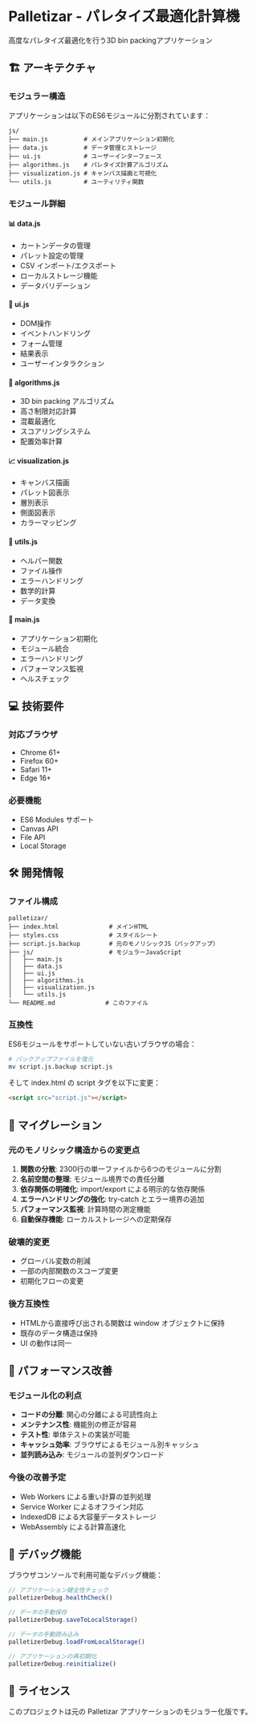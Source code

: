 # Palletizar - パレタイズ最適化計算機

高度なパレタイズ最適化を行う3D bin packingアプリケーション

## 🏗️ アーキテクチャ

### モジュラー構造

アプリケーションは以下のES6モジュールに分割されています：

```
js/
├── main.js          # メインアプリケーション初期化
├── data.js          # データ管理とストレージ
├── ui.js            # ユーザーインターフェース
├── algorithms.js    # パレタイズ計算アルゴリズム
├── visualization.js # キャンバス描画と可視化
└── utils.js         # ユーティリティ関数
```

### モジュール詳細

#### 📊 data.js
- カートンデータの管理
- パレット設定の管理
- CSV インポート/エクスポート
- ローカルストレージ機能
- データバリデーション

#### 🎨 ui.js
- DOM操作
- イベントハンドリング
- フォーム管理
- 結果表示
- ユーザーインタラクション

#### 🧮 algorithms.js
- 3D bin packing アルゴリズム
- 高さ制限対応計算
- 混載最適化
- スコアリングシステム
- 配置効率計算

#### 📈 visualization.js
- キャンバス描画
- パレット図表示
- 層別表示
- 側面図表示
- カラーマッピング

#### 🔧 utils.js
- ヘルパー関数
- ファイル操作
- エラーハンドリング
- 数学的計算
- データ変換

#### 🚀 main.js
- アプリケーション初期化
- モジュール統合
- エラーハンドリング
- パフォーマンス監視
- ヘルスチェック

## 💻 技術要件

### 対応ブラウザ
- Chrome 61+
- Firefox 60+
- Safari 11+
- Edge 16+

### 必要機能
- ES6 Modules サポート
- Canvas API
- File API
- Local Storage

## 🛠️ 開発情報

### ファイル構成
```
palletizar/
├── index.html              # メインHTML
├── styles.css              # スタイルシート
├── script.js.backup        # 元のモノリシックJS（バックアップ）
├── js/                     # モジュラーJavaScript
│   ├── main.js
│   ├── data.js
│   ├── ui.js
│   ├── algorithms.js
│   ├── visualization.js
│   └── utils.js
└── README.md              # このファイル
```

### 互換性

ES6モジュールをサポートしていない古いブラウザの場合：
```bash
# バックアップファイルを復元
mv script.js.backup script.js
```

そして index.html の script タグを以下に変更：
```html
<script src="script.js"></script>
```

## 🔄 マイグレーション

### 元のモノリシック構造からの変更点

1. **関数の分散**: 2300行の単一ファイルから6つのモジュールに分割
2. **名前空間の整理**: モジュール境界での責任分離
3. **依存関係の明確化**: import/export による明示的な依存関係
4. **エラーハンドリングの強化**: try-catch とエラー境界の追加
5. **パフォーマンス監視**: 計算時間の測定機能
6. **自動保存機能**: ローカルストレージへの定期保存

### 破壊的変更
- グローバル変数の削減
- 一部の内部関数のスコープ変更
- 初期化フローの変更

### 後方互換性
- HTMLから直接呼び出される関数は window オブジェクトに保持
- 既存のデータ構造は保持
- UI の動作は同一

## 🚀 パフォーマンス改善

### モジュール化の利点
- **コードの分離**: 関心の分離による可読性向上
- **メンテナンス性**: 機能別の修正が容易
- **テスト性**: 単体テストの実装が可能
- **キャッシュ効率**: ブラウザによるモジュール別キャッシュ
- **並列読み込み**: モジュールの並列ダウンロード

### 今後の改善予定
- Web Workers による重い計算の並列処理
- Service Worker によるオフライン対応
- IndexedDB による大容量データストレージ
- WebAssembly による計算高速化

## 🧪 デバッグ機能

ブラウザコンソールで利用可能なデバッグ機能：

```javascript
// アプリケーション健全性チェック
palletizerDebug.healthCheck()

// データの手動保存
palletizerDebug.saveToLocalStorage()

// データの手動読み込み
palletizerDebug.loadFromLocalStorage()

// アプリケーションの再初期化
palletizerDebug.reinitialize()
```

## 📝 ライセンス

このプロジェクトは元の Palletizar アプリケーションのモジュラー化版です。